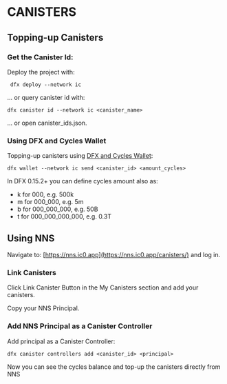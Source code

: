 # CANISTERS

## Topping-up Canisters

### Get the Canister Id:

Deploy the project with:

```shell
 dfx deploy --network ic
```
... or query canister id with:

```shell
dfx canister id --network ic <canister_name>
```
... or open canister_ids.json.

### Using DFX and Cycles Wallet

Topping-up canisters using [DFX and Cycles Wallet](DFX_Wallet.md):

```shell
dfx wallet --network ic send <canister_id> <amount_cycles>
```
In DFX 0.15.2+ you can define cycles amount also as:
- k for 000, e.g. 500k
- m for 000_000, e.g. 5m
- b for 000_000_000, e.g. 50B
- t for 000_000_000_000, e.g. 0.3T

## Using NNS
Navigate to: [https://nns.ic0.app](https://nns.ic0.app/canisters/) and log in.

### Link Canisters
Click Link Canister Button in the My Canisters section and add your canisters.


Copy your NNS Principal.

### Add NNS Principal as a Canister Controller

Add principal as a Canister Controller:

```shell
dfx canister controllers add <canister_id> <principal>
```

Now you can see the cycles balance and top-up the canisters directly from NNS
